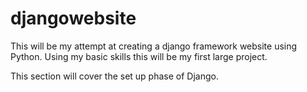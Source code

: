 # djangowebsite

This will be my attempt at creating a django framework website using Python. Using my basic skills this will be my first large project.

This section will cover the set up phase of Django.
